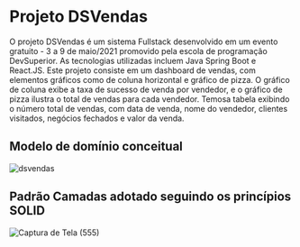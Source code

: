 # Projeto DSVendas

O projeto DSVendas é um sistema Fullstack desenvolvido em um evento gratuito - 3 a 9 de maio/2021 promovido pela escola de programação DevSuperior.
As tecnologias utilizadas incluem Java Spring Boot e React.JS. Este projeto consiste em um dashboard de vendas, com elementos gráficos como de coluna horizontal
e gráfico de pizza. O gráfico de coluna exibe a taxa de sucesso de venda por vendedor, e o gráfico de pizza ilustra o total de vendas para cada vendedor.
Temosa tabela exibindo o número total de vendas, com data de venda, nome do vendedor, clientes visitados, negócios fechados e valor da venda.

## Modelo de domínio conceitual

![dsvendas](https://github.com/rodrock95/dashboard-vendas/assets/79290866/a019b4b1-2d40-42e4-82e2-2581a73d8600)

## Padrão Camadas adotado seguindo os princípios SOLID

![Captura de Tela (555)](https://github.com/rodrock95/dashboard-vendas/assets/79290866/6596d9d4-2127-4177-83cd-275bfbcbb293)

